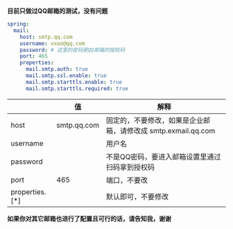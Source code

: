 **目前只做过QQ邮箱的测试，没有问题**

```yaml
spring:
  mail:
    host: smtp.qq.com
    username: xxoo@qq.com
    password: # 这里的密码是QQ邮箱的授权码
    port: 465
    properties:
      mail.smtp.auth: true
      mail.smtp.ssl.enable: true
      mail.smtp.starttls.enable: true
      mail.smtp.starttls.required: true
```

|  | 值 | 解释 |
| --- | --- | --- | 
| host | smtp.qq.com | 固定的，不要修改，如果是企业邮箱，请修改成 smtp.exmail.qq.com | 
| username |  | 用户名 | 
| password |  | 不是QQ密码，要进入邮箱设置里通过扫码拿到授权码 | 
| port | 465 | 端口，不要改 | 
| properties.[*] |  | 默认即可，不要修改 | 

**如果你对其它邮箱也进行了配置且可行的话，请告知我，谢谢**